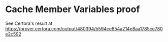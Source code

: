 # Cache Member Variables proof

See Certora's result at https://prover.certora.com/output/480394/b594ce854a214e8aa1785ce780e2c592